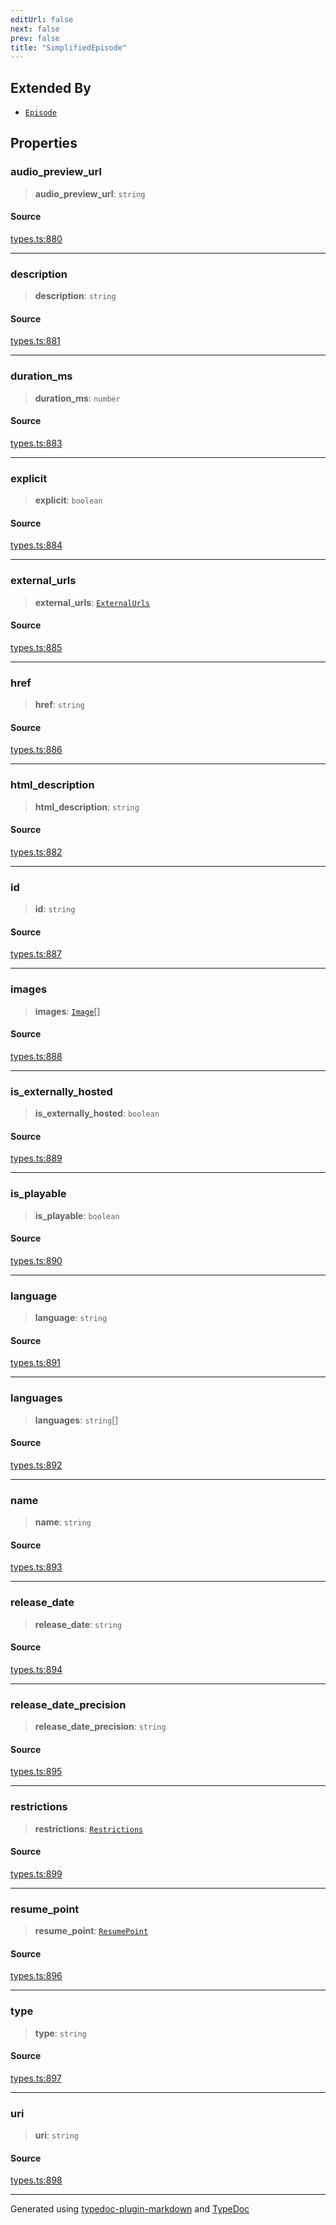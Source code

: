 ```yaml
---
editUrl: false
next: false
prev: false
title: "SimplifiedEpisode"
---
```


## Extended By

- [`Episode`](/api/interfaces/episode/)

## Properties

### audio\_preview\_url

> **audio\_preview\_url**: `string`

#### Source

[types.ts:880](https://github.com/fostertheweb/spotify-web-sdk/blob/eb6b780/src/types.ts#L880)

***

### description

> **description**: `string`

#### Source

[types.ts:881](https://github.com/fostertheweb/spotify-web-sdk/blob/eb6b780/src/types.ts#L881)

***

### duration\_ms

> **duration\_ms**: `number`

#### Source

[types.ts:883](https://github.com/fostertheweb/spotify-web-sdk/blob/eb6b780/src/types.ts#L883)

***

### explicit

> **explicit**: `boolean`

#### Source

[types.ts:884](https://github.com/fostertheweb/spotify-web-sdk/blob/eb6b780/src/types.ts#L884)

***

### external\_urls

> **external\_urls**: [`ExternalUrls`](/api/interfaces/externalurls/)

#### Source

[types.ts:885](https://github.com/fostertheweb/spotify-web-sdk/blob/eb6b780/src/types.ts#L885)

***

### href

> **href**: `string`

#### Source

[types.ts:886](https://github.com/fostertheweb/spotify-web-sdk/blob/eb6b780/src/types.ts#L886)

***

### html\_description

> **html\_description**: `string`

#### Source

[types.ts:882](https://github.com/fostertheweb/spotify-web-sdk/blob/eb6b780/src/types.ts#L882)

***

### id

> **id**: `string`

#### Source

[types.ts:887](https://github.com/fostertheweb/spotify-web-sdk/blob/eb6b780/src/types.ts#L887)

***

### images

> **images**: [`Image`](/api/interfaces/image/)[]

#### Source

[types.ts:888](https://github.com/fostertheweb/spotify-web-sdk/blob/eb6b780/src/types.ts#L888)

***

### is\_externally\_hosted

> **is\_externally\_hosted**: `boolean`

#### Source

[types.ts:889](https://github.com/fostertheweb/spotify-web-sdk/blob/eb6b780/src/types.ts#L889)

***

### is\_playable

> **is\_playable**: `boolean`

#### Source

[types.ts:890](https://github.com/fostertheweb/spotify-web-sdk/blob/eb6b780/src/types.ts#L890)

***

### language

> **language**: `string`

#### Source

[types.ts:891](https://github.com/fostertheweb/spotify-web-sdk/blob/eb6b780/src/types.ts#L891)

***

### languages

> **languages**: `string`[]

#### Source

[types.ts:892](https://github.com/fostertheweb/spotify-web-sdk/blob/eb6b780/src/types.ts#L892)

***

### name

> **name**: `string`

#### Source

[types.ts:893](https://github.com/fostertheweb/spotify-web-sdk/blob/eb6b780/src/types.ts#L893)

***

### release\_date

> **release\_date**: `string`

#### Source

[types.ts:894](https://github.com/fostertheweb/spotify-web-sdk/blob/eb6b780/src/types.ts#L894)

***

### release\_date\_precision

> **release\_date\_precision**: `string`

#### Source

[types.ts:895](https://github.com/fostertheweb/spotify-web-sdk/blob/eb6b780/src/types.ts#L895)

***

### restrictions

> **restrictions**: [`Restrictions`](/api/interfaces/restrictions/)

#### Source

[types.ts:899](https://github.com/fostertheweb/spotify-web-sdk/blob/eb6b780/src/types.ts#L899)

***

### resume\_point

> **resume\_point**: [`ResumePoint`](/api/interfaces/resumepoint/)

#### Source

[types.ts:896](https://github.com/fostertheweb/spotify-web-sdk/blob/eb6b780/src/types.ts#L896)

***

### type

> **type**: `string`

#### Source

[types.ts:897](https://github.com/fostertheweb/spotify-web-sdk/blob/eb6b780/src/types.ts#L897)

***

### uri

> **uri**: `string`

#### Source

[types.ts:898](https://github.com/fostertheweb/spotify-web-sdk/blob/eb6b780/src/types.ts#L898)

***

Generated using [typedoc-plugin-markdown](https://www.npmjs.com/package/typedoc-plugin-markdown) and [TypeDoc](https://typedoc.org/)
